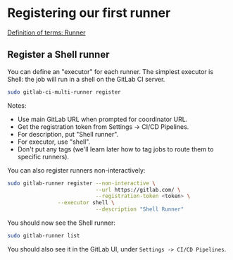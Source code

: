 # Registering our first runner

[Definition of terms: Runner](definition-of-terms--runner.md)


## Register a Shell runner

You can define an "executor" for each runner. The simplest executor is Shell:
the job will run in a shell on the GitLab CI server.


```bash
sudo gitlab-ci-multi-runner register
```

Notes:
- Use main GitLab URL when prompted for coordinator URL.
- Get the registration token from Settings -> CI/CD Pipelines.
- For description, put "Shell runner".
- For executor, use "shell".
- Don't put any tags (we'll learn later how to tag jobs to route them to specific runners).


You can also register runners non-interactively:

```bash
sudo gitlab-runner register --non-interactive \
                            --url https://gitlab.com/ \
                            --registration-token <token> \
			    --executor shell \
                            --description "Shell Runner"
```

You should now see the Shell runner:

```bash
sudo gitlab-runner list
```

You should also see it in the GitLab UI, under `Settings -> CI/CD Pipelines`.
